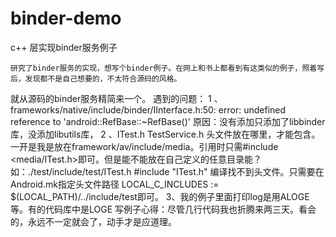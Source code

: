 binder-demo
===========

c++ 层实现binder服务例子

    研究了binder服务的实现，想写个binder例子。在网上和书上都看到有这类似的例子，照着写后，发现都不是自己想要的，不太符合源码的风格。
就从源码的binder服务精简来一个。
    遇到的问题：
    1 、frameworks/native/include/binder/IInterface.h:50: error: undefined reference to 'android::RefBase::~RefBase()'
        原因：没有添加只添加了libbinder 库，没添加libutils库，
    2 、ITest.h TestService.h 头文件放在哪里，才能包含。一开是我是放在framework/av/include/media。引用时只需#include <media/ITest.h>即可。但是能不能放在自己定义的任意目录能？如：./test/include/test/ITest.h  #include "ITest.h" 编译找不到头文件。只需要在Android.mk指定头文件路径 LOCAL_C_INCLUDES := $(LOCAL_PATH)/../include/test即可。
    3、我的例子里面打印log是用ALOGE等。有的代码库中是LOGE
    写例子心得：尽管几行代码我也折腾来两三天。看会的，永远不一定就会了，动手才是应道理。



